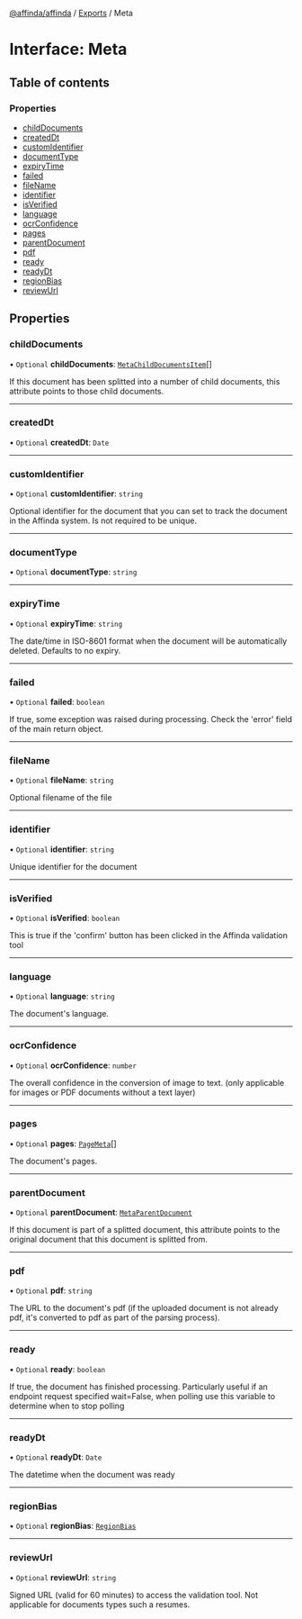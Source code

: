 [@affinda/affinda](../README.md) / [Exports](../modules.md) / Meta

# Interface: Meta

## Table of contents

### Properties

- [childDocuments](Meta.md#childdocuments)
- [createdDt](Meta.md#createddt)
- [customIdentifier](Meta.md#customidentifier)
- [documentType](Meta.md#documenttype)
- [expiryTime](Meta.md#expirytime)
- [failed](Meta.md#failed)
- [fileName](Meta.md#filename)
- [identifier](Meta.md#identifier)
- [isVerified](Meta.md#isverified)
- [language](Meta.md#language)
- [ocrConfidence](Meta.md#ocrconfidence)
- [pages](Meta.md#pages)
- [parentDocument](Meta.md#parentdocument)
- [pdf](Meta.md#pdf)
- [ready](Meta.md#ready)
- [readyDt](Meta.md#readydt)
- [regionBias](Meta.md#regionbias)
- [reviewUrl](Meta.md#reviewurl)

## Properties

### childDocuments

• `Optional` **childDocuments**: [`MetaChildDocumentsItem`](MetaChildDocumentsItem.md)[]

If this document has been splitted into a number of child documents, this attribute points to those child documents.

___

### createdDt

• `Optional` **createdDt**: `Date`

___

### customIdentifier

• `Optional` **customIdentifier**: `string`

Optional identifier for the document that you can set to track the document in the Affinda system.  Is not required to be unique.

___

### documentType

• `Optional` **documentType**: `string`

___

### expiryTime

• `Optional` **expiryTime**: `string`

The date/time in ISO-8601 format when the document will be automatically deleted.  Defaults to no expiry.

___

### failed

• `Optional` **failed**: `boolean`

If true, some exception was raised during processing. Check the 'error' field of the main return object.

___

### fileName

• `Optional` **fileName**: `string`

Optional filename of the file

___

### identifier

• `Optional` **identifier**: `string`

Unique identifier for the document

___

### isVerified

• `Optional` **isVerified**: `boolean`

This is true if the 'confirm' button has been clicked in the Affinda validation tool

___

### language

• `Optional` **language**: `string`

The document's language.

___

### ocrConfidence

• `Optional` **ocrConfidence**: `number`

The overall confidence in the conversion of image to text.  (only applicable for images or PDF documents without a text layer)

___

### pages

• `Optional` **pages**: [`PageMeta`](PageMeta.md)[]

The document's pages.

___

### parentDocument

• `Optional` **parentDocument**: [`MetaParentDocument`](MetaParentDocument.md)

If this document is part of a splitted document, this attribute points to the original document that this document is splitted from.

___

### pdf

• `Optional` **pdf**: `string`

The URL to the document's pdf (if the uploaded document is not already pdf, it's converted to pdf as part of the parsing process).

___

### ready

• `Optional` **ready**: `boolean`

If true, the document has finished processing. Particularly useful if an endpoint request specified wait=False, when polling use this variable to determine when to stop polling

___

### readyDt

• `Optional` **readyDt**: `Date`

The datetime when the document was ready

___

### regionBias

• `Optional` **regionBias**: [`RegionBias`](RegionBias.md)

___

### reviewUrl

• `Optional` **reviewUrl**: `string`

Signed URL (valid for 60 minutes) to access the validation tool.  Not applicable for documents types such a resumes.
